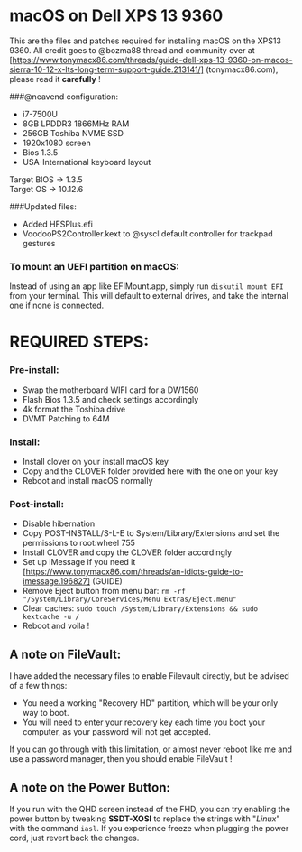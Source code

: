 # macOS on Dell XPS 13 9360
This are the files and patches required for installing macOS on the XPS13 9360.
All credit goes to @bozma88 thread and community over at [https://www.tonymacx86.com/threads/guide-dell-xps-13-9360-on-macos-sierra-10-12-x-lts-long-term-support-guide.213141/] (tonymacx86.com),
please read it __carefully__ !

###@neavend configuration:
- i7-7500U
- 8GB LPDDR3 1866MHz RAM
- 256GB Toshiba NVME SSD
- 1920x1080 screen
- Bios 1.3.5
- USA-International keyboard layout

Target BIOS -> 1.3.5 \
Target OS -> 10.12.6

###Updated files:
- Added HFSPlus.efi
- VoodooPS2Controller.kext to @syscl default controller for trackpad gestures

### To mount an UEFI partition on macOS:
Instead of using an app like EFIMount.app, simply run `diskutil mount EFI` from your terminal.
This will default to external drives, and take the internal one if none is connected.

# REQUIRED STEPS:
### Pre-install:
- Swap the motherboard WIFI card for a DW1560
- Flash Bios 1.3.5 and check settings accordingly
- 4k format the Toshiba drive
- DVMT Patching to 64M

### Install:
- Install clover on your install macOS key
- Copy and the CLOVER folder provided here with the one on your key
- Reboot and install macOS normally

### Post-install:
- Disable hibernation
- Copy POST-INSTALL/S-L-E to System/Library/Extensions and set the permissions to root:wheel 755
- Install CLOVER and copy the CLOVER folder accordingly
- Set up iMessage if you need it [https://www.tonymacx86.com/threads/an-idiots-guide-to-imessage.196827] (GUIDE)
- Remove Eject button from menu bar: `rm -rf "/System/Library/CoreServices/Menu Extras/Eject.menu"`
- Clear caches: `sudo touch /System/Library/Extensions && sudo kextcache -u /`
- Reboot and voila !

## A note on FileVault:
I have added the necessary files to enable Filevault directly, but be advised of a few things:

- You need a working "Recovery HD" partition, which will be your only way to boot.
- You will need to enter your recovery key each time you boot your computer, as your password will not get accepted.

If you can go through with this limitation, or almost never reboot like me and use a password manager, then you should enable FileVault !

## A note on the Power Button:
If you run with the QHD screen instead of the FHD, you can try enabling the power button by tweaking __SSDT-XOSI__ to replace the strings with "*Linux*" with the command `iasl`. If you experience freeze when plugging the power cord, just revert back the changes.
